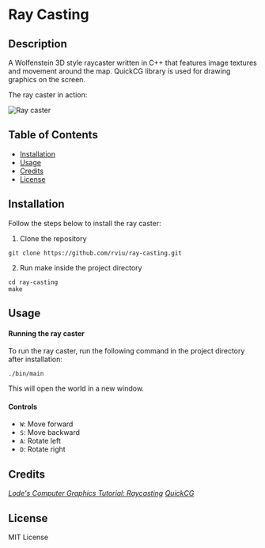 # Ray Casting

## Description

A Wolfenstein 3D style raycaster written in C++ that features image textures and movement around the map. QuickCG library is used for drawing graphics on the screen.

The ray caster in action:

![Ray caster](raycast.gif)

## Table of Contents

- [Installation](#installation)
- [Usage](#usage)
- [Credits](#credits)
- [License](#license)

## Installation

Follow the steps below to install the ray caster:

1. Clone the repository

```shell
git clone https://github.com/rviu/ray-casting.git
```

2. Run make inside the project directory

```shell
cd ray-casting
make
```

## Usage

#### Running the ray caster

To run the ray caster, run the following command in the project directory after installation:

```shell
./bin/main
```

This will open the world in a new window.

#### Controls

- `W`: Move forward
- `S`: Move backward
- `A`: Rotate left
- `D`: Rotate right

## Credits

[_Lode's Computer Graphics Tutorial: Raycasting_](https://lodev.org/cgtutor/raycasting.html)
[_QuickCG_](https://lodev.org/quickcg/)

## License

MIT License
